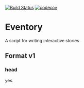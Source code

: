 [![Build Status](https://travis-ci.org/siku2/Eventory.svg?branch=master)](https://travis-ci.org/siku2/Eventory)
[![codecov](https://codecov.io/gh/siku2/Eventory/branch/master/graph/badge.svg)](https://codecov.io/gh/siku2/Eventory)

# Eventory
A script for writing interactive stories
## Format v1
### head
yes.
